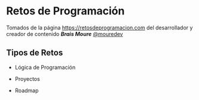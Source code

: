 # Retos de Programación

Tomados de la página https://retosdeprogramacion.com del desarrollador y creador de contenido ***Brais Moure*** [@mouredev](https://github.com/mouredev)

## Tipos de Retos

- Lógica de Programación

- Proyectos

- Roadmap
